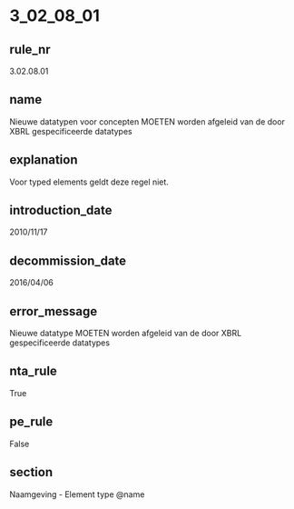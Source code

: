 # 3_02_08_01

## rule_nr
3.02.08.01

## name
Nieuwe datatypen voor concepten MOETEN worden afgeleid van de door XBRL gespecificeerde datatypes

## explanation
Voor typed elements geldt deze regel niet.

## introduction_date
2010/11/17

## decommission_date
2016/04/06

## error_message
Nieuwe datatype MOETEN worden afgeleid van de door XBRL gespecificeerde datatypes

## nta_rule
True

## pe_rule
False

## section
Naamgeving - Element type @name

